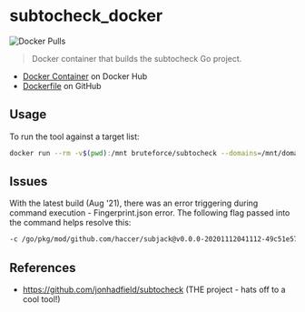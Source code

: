 # subtocheck_docker

![Docker Pulls](https://img.shields.io/docker/pulls/bruteforce/subtocheck.svg)

> Docker container that builds the subtocheck Go project.

- [Docker Container](https://hub.docker.com/r/bruteforce/subtocheck) on Docker Hub
- [Dockerfile](https://github.com/beerMT/dockerfiles/blob/main/subtocheck/subtocheck.Dockerfile) on GitHub

## Usage

To run the tool against a target list:
```bash
docker run --rm -v$(pwd):/mnt bruteforce/subtocheck --domains=/mnt/domains.txt
```

## Issues
With the latest build (Aug '21), there was an error triggering during command execution - Fingerprint.json error. The following flag passed into the command helps resolve this:

```bash
-c /go/pkg/mod/github.com/haccer/subjack@v0.0.0-20201112041112-49c51e57deab/fingerprints.json
```

## References
* https://github.com/jonhadfield/subtocheck (THE project - hats off to a cool tool!)
